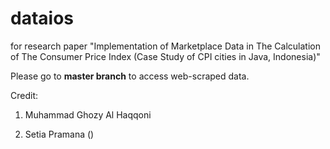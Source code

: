# dataios
for research paper "Implementation of Marketplace Data in The Calculation of The Consumer Price Index (Case Study of CPI cities in Java, Indonesia)"

Please go to **master branch** to access web-scraped data.

Credit:


1. Muhammad Ghozy Al Haqqoni 


2. Setia Pramana ()
